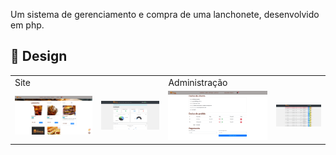 Um sistema de gerenciamento e compra de uma lanchonete, desenvolvido em php.


## 🎨 Design

<table>
  <tr>
    <td colspan="2">Site</td>
    <td colspan="2">Administração</td>
  </tr>
  <tr>
    <td><img src="./readme/cardapio.png" width=400 /></td><td><img src="./readme/dashboard-admin.png" width=300 /></td>
    <td><img src="./readme/finalizar-pedido.png" width=400 /></td><td><img src="./readme/lista-vendas.png" width=180 /></td>
  </tr>
</table>
